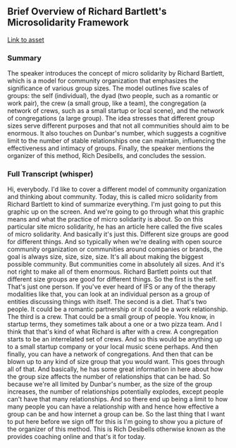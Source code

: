 ## Brief Overview of Richard Bartlett's Microsolidarity Framework
[Link to asset](https://youtu.be/KmrPkqrRIIE)

### Summary

The speaker introduces the concept of micro solidarity by Richard Bartlett, which is a model for community organization that emphasizes the significance of various group sizes. The model outlines five scales of groups: the self (individual), the dyad (two people, such as a romantic or work pair), the crew (a small group, like a team), the congregation (a network of crews, such as a small startup or local scene), and the network of congregations (a large group). The idea stresses that different group sizes serve different purposes and that not all communities should aim to be enormous. It also touches on Dunbar's number, which suggests a cognitive limit to the number of stable relationships one can maintain, influencing the effectiveness and intimacy of groups. Finally, the speaker mentions the organizer of this method, Rich Desibells, and concludes the session.

### Full Transcript (whisper)

 Hi, everybody. I'd like to cover a different model of community organization and thinking about community. Today, this is called micro solidarity from Richard Bartlett to kind of summarize everything. I'm just going to put this graphic up on the screen. And we're going to go through what this graphic means and what the practice of micro solidarity is about. So on this particular site micro solidarity, he has an article here called the five scales of micro solidarity. And basically it's just this. Different size groups are good for different things. And so typically when we're dealing with open source community organization or communities around companies or brands, the goal is always size, size, size, size. It's all about making the biggest possible community. But communities come in absolutely all sizes. And it's not right to make all of them enormous. Richard Bartlett points out that different size groups are good for different things. So the first is the self. That's just one person. If you've ever heard of IFS or any of the therapy modalities like that, you can look at an individual person as a group of entities discussing things with itself. The second is a diet. That's two people. It could be a romantic partnership or it could be a work relationship. The third is a crew. That could be a small group of people. You know, in startup terms, they sometimes talk about a one or a two pizza team. And I think that that's kind of what Richard is after with a crew. A congregation starts to be an interrelated set of crews. And so this would be anything up to a small startup company or your local music scene perhaps. And then finally, you can have a network of congregations. And then that can be blown up to any kind of size group that you would want. This goes through all of that. And basically, he has some great information in here about how the group size affects the number of relationships that can be had. So because we're all limited by Dunbar's number, as the size of the group increases, the number of relationships potentially explodes, except people can't have that many relationships. And so there end up being a limit to how many people you can have a relationship with and hence how effective a group can be and how internet a group can be. So the last thing that I want to put here before we sign off for this is I'm going to show you a picture of the organizer of this method. This is Rich Desibells otherwise known as the provides coaching online and that's it for today.
    